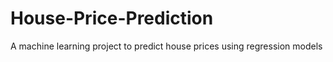 # House-Price-Prediction
A machine learning project to predict house prices using regression models
